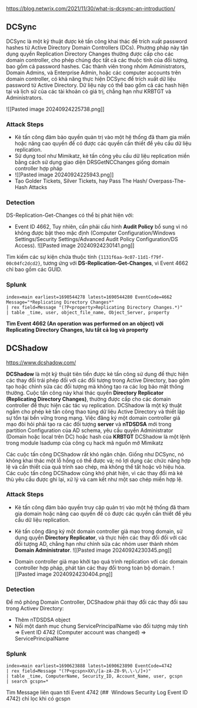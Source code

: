 https://blog.netwrix.com/2021/11/30/what-is-dcsync-an-introduction/


## DCSync

DCSync là một kỹ thuật được kẻ tấn công khai thác để trích xuất password hashes từ Active Directory Domain Controllers (DCs). Phương pháp này tận dụng quyền Replication Directory Changes thường được cấp cho các domain controller, cho phép chúng đọc tất cả các thuộc tính của đối tượng, bao gồm cả password hashes. Các thành viên trong nhóm Administrators, Domain Admins, và Enterprise Admin, hoặc các computer accounts trên domain controller, có khả năng thực hiện DCSync để trích xuất dữ liệu password từ Active Directory. 
Dữ liệu này có thể bao gồm cả các hash hiện tại và lịch sử của các tài khoản có giá trị, chẳng hạn như KRBTGT và Administrators.

![[Pasted image 20240924225738.png]]

### Attack Steps

+ Kẻ tấn công đảm bảo quyền  quản trị vào một hệ thống đã tham gia miền hoặc nâng cao quyền để có được các quyền cần thiết để yêu cầu dữ liệu replication.
+ Sử dụng tool như Mimikatz, kẻ tấn công yêu cầu dữ liệu replication miền bằng cách sử dụng giao diện DRSGetNCChanges giống domain controller hợp pháp
+ ![[Pasted image 20240924225943.png]]
+ Tạo Golder Tickets, Silver Tickets, hay Pass The Hash/ Overpass-The-Hash Attacks
### Detection

DS-Replication-Get-Changes có thể bị phát hiện với:
+ Event ID 4662, Tuy nhiên, cần phải cấu hình **Audit Policy** bổ sung vì nó không được bật theo mặc định (Computer Configuration/Windows Settings/Security Settings/Advanced Audit Policy Configuration/DS Access).
![[Pasted image 20240924230141.png]]

Tìm kiếm các sự kiện chứa thuộc tính `{1131f6aa-9c07-11d1-f79f-00c04fc2dcd2}`, tương ứng với **DS-Replication-Get-Changes**, vì Event 4662 chỉ bao gồm các GUID.

### Splunk
```shell-session
index=main earliest=1690544278 latest=1690544280 EventCode=4662 Message="*Replicating Directory Changes*"
| rex field=Message "(?P<property>Replicating Directory Changes.*)"
| table _time, user, object_file_name, Object_Server, property
```

**Tìm Event 4662 (An operation was performed on an object) với Replicating Directory Changes, lưu tất cả log và property**
## DCShadow


https://www.dcshadow.com/

**DCShadow** là một kỹ thuật tiên tiến được kẻ tấn công sử dụng để thực hiện các thay đổi trái phép đối với các đối tượng trong Active Directory, bao gồm tạo hoặc chỉnh sửa các đối tượng mà không tạo ra các log bảo mật thông thường. Cuộc tấn công này khai thác quyền **Directory Replicator (Replicating Directory Changes)**, thường được cấp cho các domain controller để thực hiện các tác vụ replication. DCShadow là một kỹ thuật ngầm cho phép kẻ tấn công thao túng dữ liệu Active Directory và thiết lập sự tồn tại bền vững trong mạng. Việc đăng ký một domain controller giả mạo đòi hỏi phải tạo ra các đối tượng **server** và **nTDSDSA** mới trong partition Configuration của AD schema, yêu cầu quyền Administrator (Domain hoặc local trên DC) hoặc hash của **KRBTGT**
DCShadow là một lệnh trong module lsadump của công cụ hack mã nguồn mở Mimikatz

Các cuộc tấn công DCShadow rất khó ngăn chặn. Giống như DCSync, nó không khai thác một lỗ hổng có thể được vá; nó lợi dụng các chức năng hợp lệ và cần thiết của quá trình sao chép, mà không thể tắt hoặc vô hiệu hóa. Các cuộc tấn công DCShadow cũng khó phát hiện, vì các thay đổi mà kẻ thù yêu cầu được ghi lại, xử lý và cam kết như một sao chép miền hợp lệ.


### Attack Steps
+ Kẻ tấn công đảm bảo quyền truy cập quản trị vào một hệ thống đã tham gia domain hoặc nâng cao quyền để có được các quyền cần thiết để yêu cầu dữ liệu replication.
+ Kẻ tấn công đăng ký một domain controller giả mạo trong domain, sử dụng quyền **Directory Replicator**, và thực hiện các thay đổi đối với các đối tượng AD, chẳng hạn như chỉnh sửa các nhóm user thành nhóm **Domain Administrator**.
![[Pasted image 20240924230345.png]]

+ Domain controller giả mạo khởi tạo quá trình replication với các domain controller hợp pháp, phát tán các thay đổi trong toàn bộ domain.
![[Pasted image 20240924230404.png]]

### Detection

Để mô phỏng Domain Controller, DCShadow phải thay đổi các thay đổi sau trong Activev Directory:
+ Thêm nTDSDSA object
+ Nối một danh mục chung ServicePrincipalName vào đối tượng máy tính
=> Event ID 4742 (Computer account was changed) => ServicePrincipalName

### Splunk

```shell-session
index=main earliest=1690623888 latest=1690623890 EventCode=4742 
| rex field=Message "(?P<gcspn>XX\/[a-zA-Z0-9\.\-\/]+)" 
| table _time, ComputerName, Security_ID, Account_Name, user, gcspn 
| search gcspn=*
```
Tìm Message liên quan tới Event 4742 (##  Windows Security Log Event ID 4742) chỉ lọc khi có gcspn 
